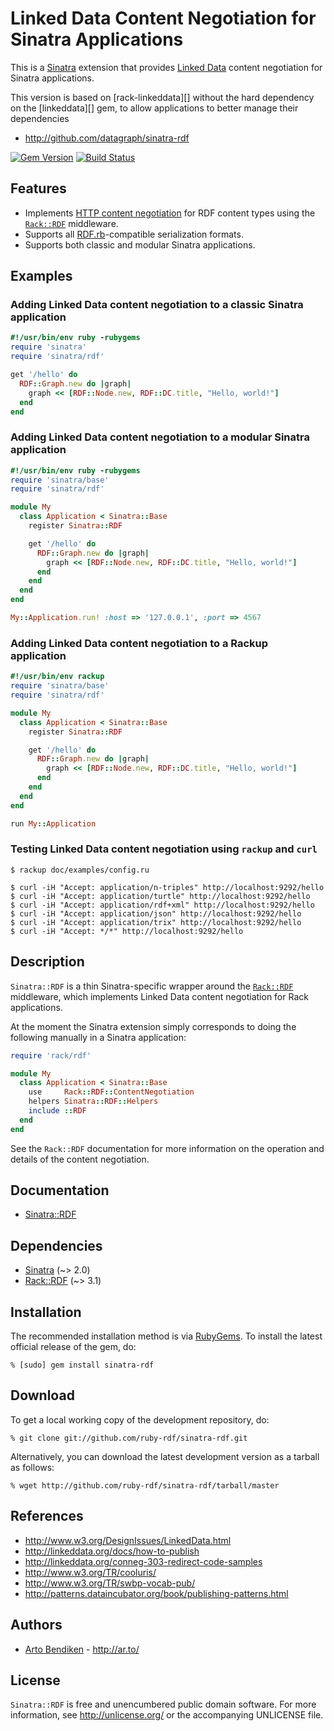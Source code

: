 # Linked Data Content Negotiation for Sinatra Applications

This is a [Sinatra][] extension that provides [Linked Data][] content
negotiation for Sinatra applications.

This version is based on [rack-linkeddata][] without the hard dependency on the [linkeddata][] gem, to allow applications to better manage their dependencies

* <http://github.com/datagraph/sinatra-rdf>

[![Gem Version](https://badge.fury.io/rb/sinatra-rdf.svg)](http://badge.fury.io/rb/sinatra-rdf)
[![Build Status](https://travis-ci.org/ruby-rdf/sinatra-rdf.svg?branch=master)](http://travis-ci.org/ruby-rdf/sinatra-rdf)

## Features

* Implements [HTTP content negotiation][conneg] for RDF content types using
  the [`Rack::RDF`][Rack::RDF] middleware.
* Supports all [RDF.rb][]-compatible serialization formats.
* Supports both classic and modular Sinatra applications.

## Examples

### Adding Linked Data content negotiation to a classic Sinatra application

```ruby
#!/usr/bin/env ruby -rubygems
require 'sinatra'
require 'sinatra/rdf'

get '/hello' do
  RDF::Graph.new do |graph|
    graph << [RDF::Node.new, RDF::DC.title, "Hello, world!"]
  end
end
```

### Adding Linked Data content negotiation to a modular Sinatra application

```ruby
#!/usr/bin/env ruby -rubygems
require 'sinatra/base'
require 'sinatra/rdf'

module My
  class Application < Sinatra::Base
    register Sinatra::RDF

    get '/hello' do
      RDF::Graph.new do |graph|
        graph << [RDF::Node.new, RDF::DC.title, "Hello, world!"]
      end
    end
  end
end

My::Application.run! :host => '127.0.0.1', :port => 4567
```

### Adding Linked Data content negotiation to a Rackup application

```ruby
#!/usr/bin/env rackup
require 'sinatra/base'
require 'sinatra/rdf'

module My
  class Application < Sinatra::Base
    register Sinatra::RDF

    get '/hello' do
      RDF::Graph.new do |graph|
        graph << [RDF::Node.new, RDF::DC.title, "Hello, world!"]
      end
    end
  end
end

run My::Application
```

### Testing Linked Data content negotiation using `rackup` and `curl`

    $ rackup doc/examples/config.ru
    
    $ curl -iH "Accept: application/n-triples" http://localhost:9292/hello
    $ curl -iH "Accept: application/turtle" http://localhost:9292/hello
    $ curl -iH "Accept: application/rdf+xml" http://localhost:9292/hello
    $ curl -iH "Accept: application/json" http://localhost:9292/hello
    $ curl -iH "Accept: application/trix" http://localhost:9292/hello
    $ curl -iH "Accept: */*" http://localhost:9292/hello

## Description

`Sinatra::RDF` is a thin Sinatra-specific wrapper around the
[`Rack::RDF`][Rack::RDF] middleware, which implements Linked
Data content negotiation for Rack applications.

At the moment the Sinatra extension simply corresponds
to doing the following manually in a Sinatra application:

```ruby
require 'rack/rdf'

module My
  class Application < Sinatra::Base
    use     Rack::RDF::ContentNegotiation
    helpers Sinatra::RDF::Helpers
    include ::RDF
  end
end
```

See the `Rack::RDF` documentation for more information on the
operation and details of the content negotiation.

## Documentation

* [Sinatra::RDF](https://www.rubydoc.info/github/ruby-rdf/sinatra-rdf/master)

## Dependencies

* [Sinatra](http://rubygems.org/gems/sinatra) (~> 2.0)
* [Rack::RDF](http://rubygems.org/gems/rack-rdf) (~> 3.1)

## Installation

The recommended installation method is via [RubyGems](http://rubygems.org/).
To install the latest official release of the gem, do:

    % [sudo] gem install sinatra-rdf

## Download

To get a local working copy of the development repository, do:

    % git clone git://github.com/ruby-rdf/sinatra-rdf.git

Alternatively, you can download the latest development version as a tarball
as follows:

    % wget http://github.com/ruby-rdf/sinatra-rdf/tarball/master

## References

* <http://www.w3.org/DesignIssues/LinkedData.html>
* <http://linkeddata.org/docs/how-to-publish>
* <http://linkeddata.org/conneg-303-redirect-code-samples>
* <http://www.w3.org/TR/cooluris/>
* <http://www.w3.org/TR/swbp-vocab-pub/>
* <http://patterns.dataincubator.org/book/publishing-patterns.html>

## Authors

* [Arto Bendiken](http://github.com/bendiken) - <http://ar.to/>

## License

`Sinatra::RDF` is free and unencumbered public domain software. For more
information, see <http://unlicense.org/> or the accompanying UNLICENSE file.

[Sinatra]:          http://www.sinatrarb.com/
[Rack]:             http://rack.github.com/
[RDF.rb]:           http://ruby-rdf.github.com/rdf/
[Rack::RDF]:        http://datagraph.rubyforge.org/rack-rdf/
[Linked Data]:      http://linkeddata.org/
[conneg]:           http://en.wikipedia.org/wiki/Content_negotiation
